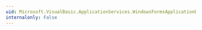 ```yaml
---
uid: Microsoft.VisualBasic.ApplicationServices.WindowsFormsApplicationBase.#ctor
internalonly: False
---
```

